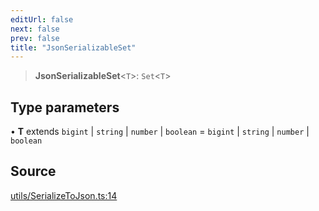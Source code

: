 ```yaml
---
editUrl: false
next: false
prev: false
title: "JsonSerializableSet"
---
```


> **JsonSerializableSet**\<`T`\>: `Set`\<`T`\>

## Type parameters

• **T** extends `bigint` \| `string` \| `number` \| `boolean` = `bigint` \| `string` \| `number` \| `boolean`

## Source

[utils/SerializeToJson.ts:14](https://github.com/evmts/tevm-monorepo/blob/main/packages/procedures-types/src/utils/SerializeToJson.ts#L14)

